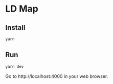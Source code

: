 # LD Map

## Install

```sh
yarn
```

## Run

```sh
yarn dev
```

Go to http://localhost:4000 in your web browser.
